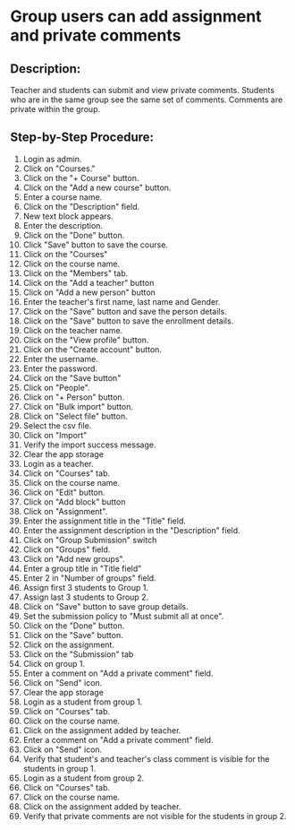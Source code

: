 # Group users can add assignment and private comments

## Description:

Teacher and students can submit and view private comments. Students who are in the same group see the same set of comments. Comments are private within the group.

## Step-by-Step Procedure:

1. Login as admin.
2. Click on "Courses."
3. Click on the "+ Course" button.
4. Click on the "Add a new course" button.
5. Enter a course name.
6. Click on the "Description" field.
7. New text block appears.
8. Enter the description.
9. Click on the "Done" button.
10. Click "Save" button to save the course.
11. Click on the "Courses"
12. Click on the course name.
13. Click on the "Members" tab.
14. Click on the "Add a teacher" button
15. Click on "Add a new person" button
16. Enter the teacher's first name, last name and Gender.
17. Click on the "Save" button and save the person details.
18. Click on the "Save" button to save the enrollment details.
19. Click on the teacher name.
20. Click on the "View profile" button.
21. Click on the "Create account" button.
22. Enter the username.
23. Enter the password.
24. Click on the "Save button"
25. Click on "People".
26. Click on "+ Person" button.
27. Click on "Bulk import" button.
28. Click on "Select file" button.
29. Select the csv file.
30. Click on "Import"
31. Verify the import success message.
32. Clear the app storage
33. Login as a teacher.
34. Click on "Courses" tab.
35. Click on the course name.
36. Click on "Edit" button.
37. Click on "Add block" button
38. Click on "Assignment".
39. Enter the assignment title in the "Title" field.
40. Enter the assignment description in the "Description" field.
41. Click on "Group Submission" switch
42. Click on "Groups" field.
43. Click on "Add new groups".
44. Enter a group title in "Title field"
45. Enter 2 in "Number of groups" field.
46. Assign first 3 students to Group 1.
47. Assign last 3 students to Group 2.
48. Click on "Save" button to save group details.
49. Set the submission policy to "Must submit all at once".
50. Click on the "Done" button.
51. Click on the "Save" button.
52. Click on the assignment.
53. Click on the "Submission" tab 
54. Click on group 1. 
55. Enter a comment on "Add a private comment" field. 
56. Click on "Send" icon. 
57. Clear the app storage 
58. Login as a student from group 1. 
59. Click on "Courses" tab. 
60. Click on the course name. 
61. Click on the assignment added by teacher. 
62. Enter a comment on "Add a private comment" field. 
63. Click on "Send" icon. 
64. Verify that student's and teacher's class comment is visible for the students in group 1. 
65. Login as a student from group 2. 
66. Click on "Courses" tab. 
67. Click on the course name. 
68. Click on the assignment added by teacher. 
69. Verify that private comments are not visible for the students in group 2.